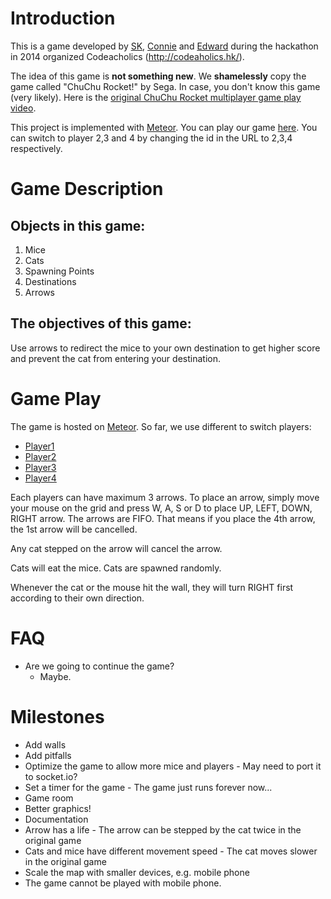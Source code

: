 # Introduction
This is a game developed by [SK](skowyong@gmail.com),
[Connie](cleung334@gmail.com) and [Edward](edwardfung123@gmail.com) during the
hackathon in 2014 organized Codeacholics (http://codeaholics.hk/).

The idea of this game is **not something new**. We **shamelessly** copy the
game called "ChuChu Rocket!" by Sega. In case, you don't know this game (very
likely). Here is the [original ChuChu Rocket multiplayer game play video](http://youtu.be/WHBsA-PZXiA?t=19s).

This project is implemented with [Meteor](http://meteor.com/). You can play 
our game [here](http://chu-chu-rocket.meteor.com/?id=1). You can switch to player 2,3 and 4
by changing the id in the URL to 2,3,4 respectively.

# Game Description
## Objects in this game:
1. Mice
2. Cats
3. Spawning Points
4. Destinations
5. Arrows

## The objectives of this game:
Use arrows to redirect the mice to your own destination to get higher score and prevent the cat
from entering your destination.

# Game Play
The game is hosted on [Meteor](http://chu-chu-rocket.meteor.com/?id=1).
So far, we use different to switch players:

* [Player1](http://chu-chu-rocket.meteor.com/?id=1)
* [Player2](http://chu-chu-rocket.meteor.com/?id=2)
* [Player3](http://chu-chu-rocket.meteor.com/?id=3)
* [Player4](http://chu-chu-rocket.meteor.com/?id=4)

Each players can have maximum 3 arrows. 
To place an arrow, simply move your mouse on the grid and press W, A, S or D to place UP, LEFT, DOWN, RIGHT arrow.
The arrows are FIFO. That means if you place the 4th arrow, the 1st arrow will be cancelled.

Any cat stepped on the arrow will cancel the arrow.

Cats will eat the mice. Cats are spawned randomly.

Whenever the cat or the mouse hit the wall, they will turn RIGHT first according to their own direction.

# FAQ
* Are we going to continue the game?
  * Maybe.

# Milestones
* Add walls
* Add pitfalls
* Optimize the game to allow more mice and players - May need to port it to socket.io?
* Set a timer for the game - The game just runs forever now...
* Game room
* Better graphics!
* Documentation
* Arrow has a life - The arrow can be stepped by the cat twice in the original game 
* Cats and mice have different movement speed - The cat moves slower in the original game
* Scale the map with smaller devices, e.g. mobile phone
* The game cannot be played with mobile phone.

